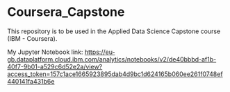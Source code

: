 # Coursera_Capstone

This repository is to be used in the Applied Data Science Capstone course (IBM - Coursera).

My Jupyter Notebook link: https://eu-gb.dataplatform.cloud.ibm.com/analytics/notebooks/v2/de40bbbd-af1b-40f7-9b01-a529c6d52e2a/view?access_token=157c1ace1665923895dab4d9bc1d624165b060ee261f0748ef440141fa431b6e
